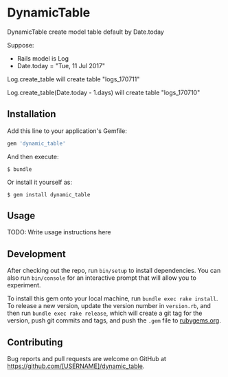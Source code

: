 # DynamicTable
DynamicTable create model table default by Date.today

Suppose:
- Rails  model is Log
- Date.today = "Tue, 11 Jul 2017"

Log.create_table  will create table "logs_170711"

Log.create_table(Date.today - 1.days) will create table "logs_170710"

## Installation

Add this line to your application's Gemfile:

```ruby
gem 'dynamic_table'
```

And then execute:

    $ bundle

Or install it yourself as:

    $ gem install dynamic_table

## Usage

TODO: Write usage instructions here

## Development

After checking out the repo, run `bin/setup` to install dependencies. You can also run `bin/console` for an interactive prompt that will allow you to experiment.

To install this gem onto your local machine, run `bundle exec rake install`. To release a new version, update the version number in `version.rb`, and then run `bundle exec rake release`, which will create a git tag for the version, push git commits and tags, and push the `.gem` file to [rubygems.org](https://rubygems.org).

## Contributing

Bug reports and pull requests are welcome on GitHub at https://github.com/[USERNAME]/dynamic_table.
